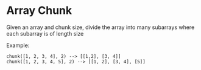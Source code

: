 # Array Chunk

Given an array and chunk size, divide the array into many subarrays where each subarray is of length size

Example:

    chunk([1, 2, 3, 4], 2) --> [[1,2], [3, 4]]
    chunk([1, 2, 3, 4, 5], 2) --> [[1, 2], [3, 4], [5]]
